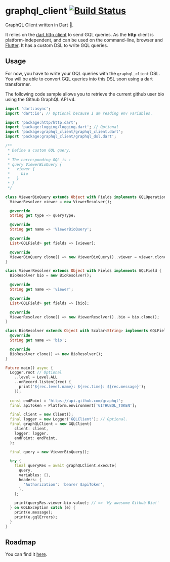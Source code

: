 # graphql_client [![Build Status](https://travis-ci.org/hourliert/graphql_client.svg?branch=master)](https://travis-ci.org/hourliert/graphql_client)

GraphQL Client written in Dart 🎯.

It relies on the [dart http client][http] to send GQL queries. As the **http** client is platform-independent, 
and can be used on the command-line, browser and [Flutter](https://flutter.io).
It has a custom DSL to write GQL queries.

## Usage

For now, you have to write your GQL queries with the `graphql_client` DSL. You will be able to
convert GQL queries into this DSL soon using a dart transformer.

The following code sample allows you to retrieve the current github user bio using the Github
GraphQL API v4.

```dart
import 'dart:async';
import 'dart:io'; // Optional because I am reading env variables.

import 'package:http/http.dart';
import 'package:logging/logging.dart'; // Optional
import 'package:graphql_client/graphql_client.dart';
import 'package:graphql_client/graphql_dsl.dart';

/**
 * Define a custom GQL query.
 *
 * The corresponding GQL is :
 * query ViewerBioQuery {
 *   viewer {
 *     bio
 *   }
 * }
 */

class ViewerBioQuery extends Object with Fields implements GQLOperation {
  ViewerResolver viewer = new ViewerResolver();

  @override
  String get type => queryType;

  @override
  String get name => 'ViewerBioQuery';

  @override
  List<GQLField> get fields => [viewer];

  @override
  ViewerBioQuery clone() => new ViewerBioQuery()..viewer = viewer.clone();
}

class ViewerResolver extends Object with Fields implements GQLField {
  BioResolver bio = new BioResolver();

  @override
  String get name => 'viewer';

  @override
  List<GQLField> get fields => [bio];

  @override
  ViewerResolver clone() => new ViewerResolver()..bio = bio.clone();
}

class BioResolver extends Object with Scalar<String> implements GQLField {
  @override
  String get name => 'bio';

  @override
  BioResolver clone() => new BioResolver();
}

Future main() async {
  Logger.root // Optional
    ..level = Level.ALL
    ..onRecord.listen((rec) {
      print('${rec.level.name}: ${rec.time}: ${rec.message}');
    });
    
  const endPoint = 'https://api.github.com/graphql';
  final apiToken = Platform.environment['GITHUBQL_TOKEN'];

  final client = new Client();
  final logger = new Logger('GQLClient'); // Optional.
  final graphQLClient = new GQLClient(
    client: client,
    logger: logger,
    endPoint: endPoint,
  );

  final query = new ViewerBioQuery();

  try {
    final queryRes = await graphQLClient.execute(
      query,
      variables: {},
      headers: {
        'Authorization': 'bearer $apiToken',
      },
    );

    print(queryRes.viewer.bio.value); // => 'My awesome Github Bio!'
  } on GQLException catch (e) {
    print(e.message);
    print(e.gqlErrors);
  }
}

```

## Roadmap

You can find it [here](ROADMAP.md).

[roadmap]: (ROADMAP.md)
[http]: https://pub.dartlang.org/packages/http
